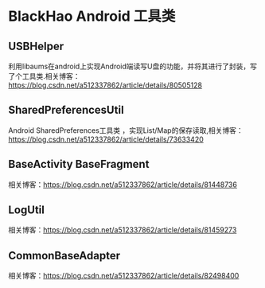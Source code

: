 # BlackHao Android 工具类  

## USBHelper<br>
利用libaums在android上实现Android端读写U盘的功能，并将其进行了封装，写了个工具类.相关博客：https://blog.csdn.net/a512337862/article/details/80505128<br>

## SharedPreferencesUtil<br>
Android SharedPreferences工具类 ，实现List/Map的保存读取,相关博客：https://blog.csdn.net/a512337862/article/details/73633420<br>

## BaseActivity BaseFragment<br>
相关博客：https://blog.csdn.net/a512337862/article/details/81448736<br>

## LogUtil<br>
相关博客：https://blog.csdn.net/a512337862/article/details/81459273<br>

## CommonBaseAdapter<br>
相关博客：https://blog.csdn.net/a512337862/article/details/82498400
